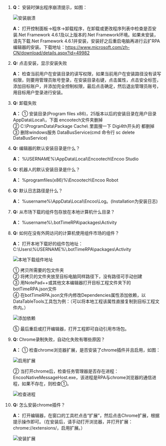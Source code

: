 1. **Q：** 安装时弹出程序崩溃提示，如图：

   ![安装崩溃](https://docimages.blob.core.chinacloudapi.cn/images/Studio/FAQ/installCollapse.png)

   **A：** 打开控制面板->程序->卸载程序，在卸载或更改程序列表中检查是否安装.Net Framework 4.6.1及以上版本的.Net Framework环境。如果未安装，请先下载.Net Framework 4.6.1并安装，安装好之后重启电脑再进行云扩RPA编辑器的安装。下载地址：<https://www.microsoft.com/zh-CN/download/details.aspx?id=49982>

2. **Q:** 点击安装，显示安装失败

   **A：** 检查当前用户在安装目录的读写权限，如果当前用户在安装路径没有读写权限，则要用管理员账号登录，在安装目录右键，点击属性，点击安全标签，添加目标账户，并添加完全控制权限，最后点击确定，然后退出管理员账号，用目标用户登录进行安装。

3. **Q:** 卸载失败

   **A：** ① 安装目录(Program files x86)，25版本以后的安装目录在用户目录AppData\Local\，下面 encootech文件夹删掉</br>
   ② C:\ProgramData\Package Cache\ 里面搜一下 Digi4th开头的 都删掉</br>
   ③ 删除windows服务 DataBusService(cmd 命令行 sc delete DataBusService)

4. **Q:** 编辑器的默认安装目录是什么？

   **A：** %USERNAME%\AppData\Local\Encootech\Encoo Studio

5. **Q:** 机器人的默认安装目录是什么？

   **A：** %programfiles(x86)%\Encootech\Encoo Robot

6. **Q:** 默认日志路径是什么？

   **A：** %username%\AppData\Local\Encoo\Log。(Installation为安装日志)

7. **Q:** 从市场下载的组件包存放在本地计算机什么目录？

   **A：** %username%\\.botTimeRPA\packages\Activity

8. **Q:** 如何在没有外网访问的计算机使用组件市场的组件？

   **A：** 打开本地下载好的组件包地址：C:\Users\\%USERNAME%\\.botTimeRPA\packages\Activity

   ![本地下载组件地址](https://docimages.blob.core.chinacloudapi.cn/images/Studio/FAQ/localActivitiesPosition.png)

   ① 拷贝所需要的包文件夹</br>
   ② 将拷贝的文件夹放至目标电脑同样路径下，没有路径可手动创建</br>
   ③ 用NotePad++或其他文本编辑器打开目标工程文件夹下的botTimeRPA.json文件</br>
   ④ 在botTimeRPA.json文件内修改Dependencies属性添加依赖，以DataTableTools工具包为例：（可以将本地工程该属性直接复制到目标工程文件内。）

   ![添加依赖](https://docimages.blob.core.chinacloudapi.cn/images/Studio/FAQ/addDependence.png)

   ⑤ 最后重启或打开编辑器，打开工程即可自动引用市场包。

9. **Q:** Chrome录制失败，自动化失败有哪些原因？

   **A：** ① 检查chrome浏览器扩展，是否安装了chrome插件并且启用，如图：

   ![启用扩展](https://docimages.blob.core.chinacloudapi.cn/images/Studio/Extensions/chrome-usingExtension.png)

   ② 当打开chrome后，检查任务管理器是否存在进程：EncooNativeMessageHost.exe，该进程是RPA与chrome浏览器的通信进程，如果不存在，则检查①。

   ![检查进程](https://docimages.blob.core.chinacloudapi.cn/images/Studio/FAQ/taskManager.png)


10. **Q:** 怎么安装chrome插件？

    **A：** 打开编辑器，在窗口的工具栏点击“扩展”，然后点击Chrome扩展，根据提示操作即可。（在安装后，请手动打开浏览器，并打开扩展：chrome://extensions/，启用扩展。）

    ![安装扩展](https://docimages.blob.core.chinacloudapi.cn/images/Studio/userInterface/toolbar-extension.PNG)
